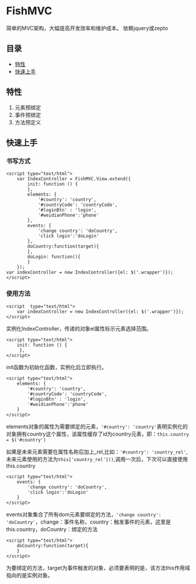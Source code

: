 # FishMVC

简单的MVC架构，大幅提高开发效率和维护成本。
依赖jquery或zepto

##	目录

*	[特性](#特性)
*	[快速上手](#快速上手)


##	特性

1.	元素预绑定
2.	事件预绑定
3.	方法预定义

## 快速上手


### 书写方式
	
	<script type="text/html">
        var IndexController = FishMVC.View.extend({
            init: function () {
            },
            elements: {
                '#country': 'country',
                '#countryCode': 'countryCode',
                '#loginBtn' : 'login',
                '#weidianPhone':'phone'
            },
            events: {
                'change country': 'doCountry',
                'click login':'doLogin'
            },
            doCountry:function(target){
            },
            doLogin: function(){
            }
        });
	var indexController = new IndexController({el: $('.wrapper')});
	</script>

### 使用方法
    <script  type="text/html">
        var indexController = new IndexController({el: $('.wrapper')});
    </script>
实例化IndexController，传递的对象el属性标示元素选择范围。



    <script type="text/html">
        init: function () {
         },
    </script>
init函数为初始化函数，实例化后立即执行。

    <script type="text/html">
        elements: {
            '#country': 'country',
            '#countryCode': 'countryCode',
            '#loginBtn' : 'login',
            '#weidianPhone':'phone'
        }
    </script>

elements对象的属性为需要绑定的元素，``'#country': 'country'``表明实例化的对象拥有country这个属性，该属性缓存了id为country元素，即：``this.country = $('#country')``

如果是未来元素需要在属性名称后加上_rel,比如：``'#country': 'country_rel'``,未来元素使用的方法为``this['country_rel']()``,调用一次后，下次可以直接使用this.country



	<script type="text/html">
        events: {
            'change country': 'doCountry',
            'click login':'doLogin'
        }
    </script>
events对象集合了所有dom元素要绑定的方法，``'change country': 'doCountry'``，change：事件名称，country：触发事件的元素，这里是this.country，doCountry：绑定的方法



	<script type="text/html">
        doCountry:function(target){
        }
    </script>
为要绑定的方法，target为事件触发的对象，必须要表明的是，该方法this作用域指向的是实例对象。